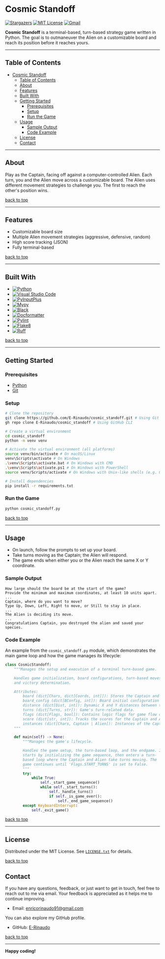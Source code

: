 # Cosmic Standoff

[![Stargazers][stars-shield]][stars-url]
[![MIT License][license-shield]][license-url]
[![Gmail][Gmail-shield]][Gmail-url]

**Cosmic Standoff** is a terminal-based, turn-based strategy game written in Python.
The goal is to outmaneuver the Alien on a customizable board and reach its position before it reaches yours.

---

## Table of Contents

- [Cosmic Standoff](#cosmic-standoff)
  - [Table of Contents](#table-of-contents)
  - [About](#about)
  - [Features](#features)
  - [Built With](#built-with)
  - [Getting Started](#getting-started)
    - [Prerequisites](#prerequisites)
    - [Setup](#setup)
    - [Run the Game](#run-the-game)
  - [Usage](#usage)
    - [Sample Output](#sample-output)
    - [Code Example](#code-example)
  - [License](#license)
  - [Contact](#contact)

---

## About

Play as the Captain, facing off against a computer-controlled Alien. Each turn, you and the Alien move across a customizable board. The Alien uses different movement strategies to challenge you. The first to reach the other's position wins.

[back to top](#cosmic-standoff)

---

## Features

- Customizable board size
- Multiple Alien movement strategies (aggressive, defensive, random)
- High score tracking (JSON)
- Fully terminal-based

[back to top](#cosmic-standoff)

---

## Built With

- [![Python][Python-badge]][Python-url]
- [![Visual Studio Code][VSCode-badge]][VSCode-url]
- [![PyInputPlus][PyInputPlus-badge]][PyInputPlus-url]
- [![Mypy][Mypy-badge]][Mypy-url]
- [![Black][Black-badge]][Black-url]
- [![Docformatter][Docformatter-badge]][Docformatter-url]
- [![Pylint][Pylint-badge]][Pylint-url]
- [![Flake8][Flake8-badge]][Flake8-url]
- [![Ruff][Ruff-badge]][Ruff-url]
  
[back to top](#cosmic-standoff)

---

## Getting Started

### Prerequisites

- [Python][Python-download]
- [Git][Git-download]
  
### Setup

```bash
# Clone the repository
git clone https://github.com/E-Rinaudo/cosmic_standoff.git # Using Git
gh repo clone E-Rinaudo/cosmic_standoff # Using GitHub CLI

# Create a virtual environment
cd cosmic_standoff
python -m venv venv

# Activate the virtual environment (all platforms)
source venv/bin/activate # On macOS/Linux
venv\Scripts\activate # On Windows
.\venv\Scripts\activate.bat # On Windows with CMD
.\venv\Scripts\activate.ps1 # On Windows with PowerShell
source venv/Scripts/activate # On Windows with Unix-like shells (e.g. Git Bash)

# Install dependencies
pip install -r requirements.txt
```

### Run the Game

```bash
python cosmic_standoff.py
```

[back to top](#cosmic-standoff)

---

## Usage

- On launch, follow the prompts to set up your board.
- Take turns moving as the Captain; the Alien will respond.
- The game ends when either you or the Alien reach the same X or Y coordinate.

### Sample Output

```text
How large should the board be at the start of the game?
Provide the minimum and maximum coordinates, at least 10 units apart.
...
Captain, where do you want to move?
Type Up, Down, Left, Right to move, or Still to stay in place.
...
The Alien is deciding its move.
...
Congratulations Captain, you destroyed the alien and saved your species.
```

### Code Example

An example from the `cosmic_standoff.py`  module, which demonstrates the main game loop and how the game manages its lifecycle:

```py
class CosmicStandoff:
    """Manages the setup and execution of a terminal turn-based game.

    Handles game initialization, board configurations, turn-based moves,
    and victory determination.

    Attributes:
        board (dict[Chars, dict[Coords, int]]): Stores the Captain and Alien's coordinates.
        board_config (dict[BConfig, int]): Board initial configuration settings.
        distance (dict[Dist, int]): Dynamic X and Y distances between the Captain and Alien.
        turns (dict[Turns, str]): Game's turn-related data.
        flags (dict[Flags, bool]): Contains logic flags for game flow control.
        score (dict[str, int]): Tracks the scores for the Captain and Alien.
        instances (dict[Chars, Captain | Alien]): Instances of the Captain and Alien classes.
    """

    def main(self) -> None:
        """Manages the game's lifecycle.

        Handles the game setup, the turn-based loop, and the endgame. It
        starts by initializing the game sequence, then enters a turn-
        based loop where the Captain and Alien take turns moving. The
        game continues until 'Flags.START_TURNS' is set to False.
        """
        try:
            while True:
                self._start_game_sequence()
                while self._start_turns():
                    self._handle_turns()
                    if self._is_game_over():
                        self._end_game_sequence()
        except KeyboardInterrupt:
            self._exit_game()
```

[back to top](#cosmic-standoff)

---

## License

Distributed under the MIT License. See [`LICENSE.txt`](license-url) for details.

[back to top](#cosmic-standoff)

## Contact

If you have any questions, feedback, or just want to get in touch, feel free to reach out to me via email. Your feedback is appreciated as it helps me to continue improving.

- Email: <enricorinaudo91@gmail.com>  

You can also explore my GitHub profile.

- GitHub: [E-Rinaudo](https://github.com/E-Rinaudo)

[back to top](#cosmic-standoff)

---

**Happy coding!**

<!-- SHIELDS -->
[stars-shield]: https://img.shields.io/github/stars/E-Rinaudo/cosmic_standoff.svg?style=flat
[stars-url]: https://github.com/E-Rinaudo/cosmic-standoff/stargazers
[license-shield]: https://img.shields.io/github/license/E-Rinaudo/cosmic_standoff.svg?style=flat
[license-url]: https://github.com/E-Rinaudo/cosmic-standoff/blob/main/LICENSE.txt
[Gmail-shield]: https://img.shields.io/badge/Gmail-D14836?style=flat&logo=gmail&logoColor=white
[Gmail-url]: mailto:enricorinaudo91@gmail.com

<!-- BADGES -->
[Python-badge]: https://img.shields.io/badge/python-3670A0?logo=python&logoColor=ffdd54&style=flat
[Python-url]: https://docs.python.org/3/
[VSCode-badge]: https://img.shields.io/badge/Visual%20Studio%20Code-007ACC?logo=visualstudiocode&logoColor=fff&style=flat
[VSCode-url]: https://code.visualstudio.com/docs
[PyInputPlus-badge]:https://img.shields.io/badge/PyInputPlus-4caf50?logo=python&logoColor=ffdd54&style=flat
[PyInputPlus-url]: https://pyinputplus.readthedocs.io/en/latest/
[Mypy-badge]: https://img.shields.io/badge/mypy-checked-blue?style=flat
[Mypy-url]: https://mypy.readthedocs.io/
[Black-badge]: https://img.shields.io/badge/code%20style-black-000000.svg
[Black-url]: https://black.readthedocs.io/en/stable/
[Pylint-badge]: https://img.shields.io/badge/linting-pylint-yellowgreen?style=flat
[Pylint-url]: https://pylint.readthedocs.io/
[Ruff-badge]: https://img.shields.io/endpoint?url=https://raw.githubusercontent.com/astral-sh/ruff/main/assets/badge/v2.json
[Ruff-url]: https://docs.astral.sh/ruff/tutorial/
[Flake8-badge]: https://img.shields.io/badge/linting-flake8-blue?style=flat
[Flake8-url]: https://flake8.pycqa.org/en/latest/
[Docformatter-badge]: https://img.shields.io/badge/formatter-docformatter-fedcba.svg
[Docformatter-url]: https://github.com/PyCQA/docformatter

<!-- PREREQUISITES LINKS -->
[Python-download]: https://www.python.org/downloads/
[Git-download]: https://git-scm.com
